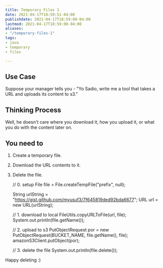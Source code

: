 ```yaml
---
title: Temporary Files 1
date: 2021-04-17T18:59:51-04:00
publishdate: 2021-04-17T18:59:00-04:00
lastmod: 2021-04-17T18:59:00-04:00
aliases:
- "/temporary-files-1"
tags:
- java
- temporary
- files

---
```


## Use Case

Suppose your manager tells you - "Yo Sadio, write me a tool that takes a URL and uploads its content to s3."

## Thinking Process

Well, he doesn't care where you download it, how you upload it, or what you do with the content later on. 

## You need to

1. Create a temporary file.
2. Download the URL contents to it.
3. Delete the file.

    // 0. setup
    File file = File.createTempFile("prefix", null);
    
    String urlString = "https://gist.github.com/myusuf3/7f645819ded92bda6677";
    URL url = new URL(urlString);
    
    // 1. download to local
    FileUtils.copyURLToFile(url, file);
    System.out.println(file.getName());
    
    // 2. upload to s3
    PutObjectRequest por = new PutObjectRequest(BUCKET_NAME, file.getName(), file);
    amazonS3Client.putObject(por);
    
    // 3. delete the file
    System.out.println(file.delete());

Happy deleting :)